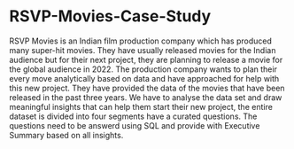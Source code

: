 # RSVP-Movies-Case-Study
RSVP Movies is an Indian film production company which has produced many super-hit movies. 
They have usually released movies for the Indian audience but for their next project, they are planning to release a movie for the global audience in 2022.
The production company wants to plan their every move analytically based on data and have approached for help with this new project. 
They have provided the data of the movies that have been released in the past three years. 
We have to analyse the data set and draw meaningful insights that can help them start their new project, the entire dataset is divided into four segments have a curated questions.
The questions need to be answerd using SQL and provide with Executive Summary based on all insights.
